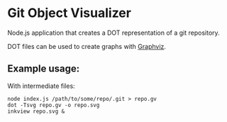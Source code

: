 # Git Object Visualizer

Node.js application that creates a DOT representation of a git repository.

DOT files can be used to create graphs with [Graphviz](https://www.graphviz.org/).

## Example usage:

With intermediate files:
```
node index.js /path/to/some/repo/.git > repo.gv
dot -Tsvg repo.gv -o repo.svg
inkview repo.svg &
```

